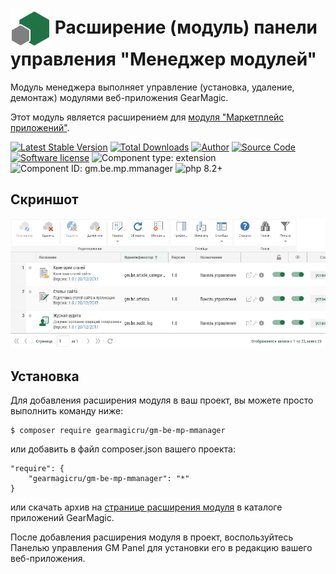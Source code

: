 # <img src="https://raw.githubusercontent.com/gearmagicru/gm-be-mp-mmanager/refs/heads/master/assets/images/icon.svg" width="64px" height="64px" align="absmiddle"> Расширение (модуль) панели управления "Менеджер модулей"

Модуль менеджера выполняет управление (установка, удаление, демонтаж) модулями веб-приложения GearMagic.

Этот модуль является расширением для [модуля "Маркетплейс приложений"](https://github.com/gearmagicru/gm-be-mp).

[![Latest Stable Version](https://img.shields.io/packagist/v/gearmagicru/gm-be-mp-mmanager.svg)](https://packagist.org/packages/gearmagicru/gm-be-mp-mmanager)
[![Total Downloads](https://img.shields.io/packagist/dt/gearmagicru/gm-be-mp-mmanager.svg)](https://packagist.org/packages/gearmagicru/gm-be-mp-mmanager)
[![Author](https://img.shields.io/badge/author-anton.tivonenko@gmail.com-blue.svg)](mailto:anton.tivonenko@gmail.com)
[![Source Code](https://img.shields.io/badge/source-gearmagicru/gm--be--mp--mmanager-blue.svg)](https://github.com/gearmagicru/gm-be-mp-mmanager)
[![Software license](https://img.shields.io/badge/license-MIT-brightgreen.svg)](https://github.com/gearmagicru/gm-be-mp-mmanager/blob/master/LICENSE)
![Component type: extension](https://img.shields.io/badge/component%20type-extension-green.svg)
![Component ID: gm.be.mp.mmanager](https://img.shields.io/badge/component%20id-gm.be.mp.mmanager-green.svg)
![php 8.2+](https://img.shields.io/badge/php-min%208.2-red.svg)

## Скриншот
<img src="https://github.com/gearmagicru/gm-be-mp-mmanager/blob/master/assets/help/grid.png?raw=true">

## Установка

Для добавления расширения модуля в ваш проект, вы можете просто выполнить команду ниже:

```
$ composer require gearmagicru/gm-be-mp-mmanager
```

или добавить в файл composer.json вашего проекта:
```
"require": {
    "gearmagicru/gm-be-mp-mmanager": "*"
}
```
или скачать архив на [странице расширения модуля](https://apps.gearmagic.ru/component/gm-be-mp-mmanager) в каталоге приложений GearMagic.

После добавления расширения модуля в проект, воспользуйтесь Панелью управления GM Panel для установки его в редакцию вашего веб-приложения.
